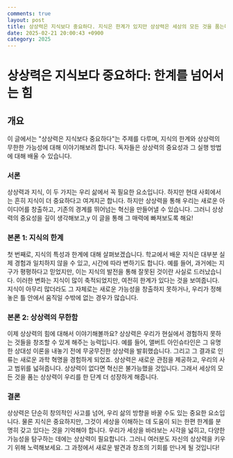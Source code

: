 ```yaml
---
comments: true
layout: post
title: 상상력은 지식보다 중요하다. 지식은 한계가 있지만 상상력은 세상의 모든 것을 품는다.에 대한 블로그 글
date: 2025-02-21 20:00:43 +0900
category: 2025
---
```


# 상상력은 지식보다 중요하다: 한계를 넘어서는 힘

## 개요
이 글에서는 "상상력은 지식보다 중요하다"는 주제를 다루며, 지식의 한계와 상상력의 무한한 가능성에 대해 이야기해보려 합니다. 독자들은 상상력의 중요성과 그 실행 방법에 대해 배울 수 있습니다. 

### 서론
상상력과 지식, 이 두 가지는 우리 삶에서 꼭 필요한 요소입니다. 하지만 현대 사회에서는 흔히 지식이 더 중요하다고 여겨지곤 합니다. 하지만 상상력을 통해 우리는 새로운 아이디어를 창출하고, 기존의 경계를 뛰어넘는 혁신을 만들어낼 수 있습니다. 그러니 상상력의 중요성을 깊이 생각해보고,y 이 글을 통해 그 매력에 빠져보도록 해요!

### 본론 1: 지식의 한계
첫 번째로, 지식의 특성과 한계에 대해 살펴보겠습니다. 학교에서 배운 지식은 대부분 실제 경험과 일치하지 않을 수 있고, 시간에 따라 변하기도 합니다. 예를 들어, 과거에는 지구가 평평하다고 믿었지만, 이는 지식의 발전을 통해 잘못된 것이란 사실로 드러났습니다. 이러한 변화는 지식이 많이 축적되었지만, 여전히 한계가 있다는 것을 보여줍니다. 지식이 아무리 많더라도 그 자체로는 새로운 가능성을 창출하지 못하거나, 우리가 정해 놓은 틀 안에서 움직일 수밖에 없는 경우가 많습니다.

### 본론 2: 상상력의 무한함
이제 상상력의 힘에 대해서 이야기해볼까요? 상상력은 우리가 현실에서 경험하지 못하는 것들을 창조할 수 있게 해주는 능력입니다. 예를 들어, 앨버트 아인슈타인은 그 유명한 상대성 이론을 내놓기 전에 무궁무진한 상상력을 발휘했습니다. 그리고 그 결과로 인류는 새로운 과학 혁명을 경험하게 되었죠. 상상력은 새로운 관점을 제공하고, 우리의 사고 범위를 넓혀줍니다. 상상력이 없다면 혁신은 불가능했을 것입니다. 그래서 세상의 모든 것을 품는 상상력이 우리를 한 단계 더 성장하게 해줍니다.

### 결론
상상력은 단순히 창의적인 사고를 넘어, 우리 삶의 방향을 바꿀 수도 있는 중요한 요소입니다. 물론 지식은 중요하지만, 그것이 세상을 이해하는 데 도움이 되는 한편 한계를 분명히 갖고 있다는 것을 기억해야 합니다. 우리가 세상을 바라보는 시각을 넓히고, 다양한 가능성을 탐구하는 데에는 상상력이 필요합니다. 그러니 여러분도 자신의 상상력을 키우기 위해 노력해보세요. 그 과정에서 새로운 발견과 창조의 기회를 만나게 될 것입니다!